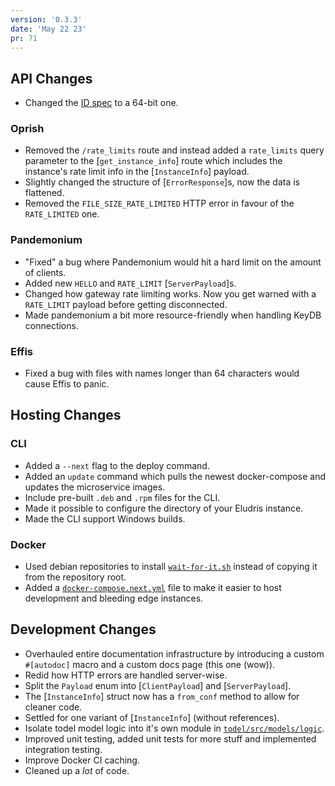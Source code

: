 ```yaml
---
version: '0.3.3'
date: 'May 22 23'
pr: 71
---
```


## API Changes

- Changed the [ID spec](/extra/detailed#ids) to a 64-bit one.

### Oprish

- Removed the `/rate_limits` route and instead added a `rate_limits` query parameter to the [`get_instance_info`]
  route which includes the instance's rate limit info in the [`InstanceInfo`] payload.
- Slightly changed the structure of [`ErrorResponse`]s, now the data is flattened.
- Removed the `FILE_SIZE_RATE_LIMITED` HTTP error in favour of the `RATE_LIMITED` one.

### Pandemonium

- "Fixed" a bug where Pandemonium would hit a hard limit on the amount of clients.
- Added new `HELLO` and `RATE_LIMIT` [`ServerPayload`]s.
- Changed how gateway rate limiting works. Now you get warned with a `RATE_LIMIT` payload
  before getting disconnected.
- Made pandemonium a bit more resource-friendly when handling KeyDB connections.

### Effis

- Fixed a bug with files with names longer than 64 characters would cause Effis to panic.

## Hosting Changes

### CLI

- Added a `--next` flag to the deploy command.
- Added an `update` command which pulls the newest docker-compose and updates the
  microservice images.
- Include pre-built `.deb` and `.rpm` files for the CLI.
- Made it possible to configure the directory of your Eludris instance.
- Made the CLI support Windows builds.

### Docker

- Used debian repositories to install [`wait-for-it.sh`](https://github.com/vishnubob/wait-for-it)
  instead of copying it from the repository root.
- Added a [`docker-compose.next.yml`](https://github.com/eludris/eludris/blob/main/docker-compose.next.yml)
  file to make it easier to host development and bleeding edge instances.

## Development Changes

- Overhauled entire documentation infrastructure by introducing a custom `#[autodoc]`
  macro and a custom docs page (this one (wow)).
- Redid how HTTP errors are handled server-wise.
- Split the `Payload` enum into [`ClientPayload`] and [`ServerPayload`].
- The [`InstanceInfo`] struct now has a `from_conf` method to allow for cleaner code.
- Settled for one variant of [`InstanceInfo`] (without references).
- Isolate todel model logic into it's own module in [`todel/src/models/logic`](https://github.com/eludris/eludris/tree/main/todel/src/models/logic).
- Improved unit testing, added unit tests for more stuff and implemented integration testing.
- Improve Docker CI caching.
- Cleaned up a *lot* of code.
